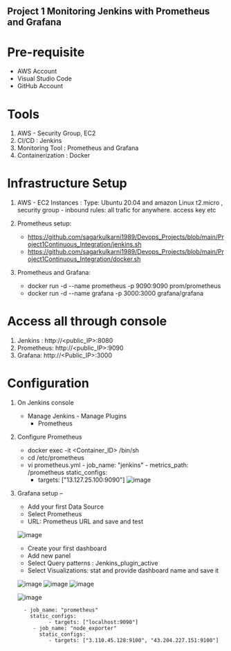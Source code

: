 ## Project 1 Monitoring Jenkins with Prometheus and Grafana


# Pre-requisite #
* AWS Account
* Visual Studio Code
* GitHub Account

# Tools
1. AWS - Security Group, EC2
2. CI/CD : Jenkins 
3. Monitoring Tool : Prometheus and Grafana
4. Containerization : Docker 

# Infrastructure  Setup 
1. AWS - EC2 Instances : Type: Ubuntu 20.04 and amazon Linux  t2.micro , security group - inbound rules: all trafic for anywhere.  access key etc
2. Prometheus setup: 
      * https://github.com/sagarkulkarni1989/Devops_Projects/blob/main/Project1Continuous_Integration/jenkins.sh
      * https://github.com/sagarkulkarni1989/Devops_Projects/blob/main/Project1Continuous_Integration/docker.sh
 
	  
3. Prometheus and Grafana: 
	 * docker run -d --name prometheus -p 9090:9090 prom/prometheus
	 * docker run -d --name grafana -p 3000:3000 grafana/grafana


# Access all through console 
1. Jenkins : http://<public_IP>:8080
2. Prometheus: http://<public_IP>:9090
3. Grafana: http://<Public_IP>:3000

# Configuration #
1. On Jenkins console
    - Manage Jenkins - Manage Plugins
    	- Prometheus

2. Configure Prometheus
	- docker exec -it <Container_ID> /bin/sh
	- cd /etc/prometheus
	- vi prometheus.yml
			  - job_name: "jenkins"
    		  - metrics_path: /prometheus
    static_configs:
      - targets: ["13.127.25.100:9090"]
      ![image](https://user-images.githubusercontent.com/46215433/221115509-a9b07705-811b-4d19-83cd-b166edb5792f.png)

5. Grafana setup – 
	- Add your first Data Source
	- Select Prometheus
	- URL: Prometheus URL and save and test
	
	![image](https://user-images.githubusercontent.com/46215433/221116310-89c12129-6f7d-4e95-8169-e07454ed6e87.png)
	
	- Create your first dashboard
	- Add new panel
	- Select Query patterns : Jenkins_plugin_active
	- Select Visualizations: stat  and provide dashboard name and save it
	
	![image](https://user-images.githubusercontent.com/46215433/221117162-65eb0ea4-291c-4bb1-a5d6-a70cffb546ec.png)
	![image](https://user-images.githubusercontent.com/46215433/221117227-5dadb4b6-4b47-4eb7-a390-1a7fed7e1565.png)
	![image](https://user-images.githubusercontent.com/46215433/221117426-984689dc-760a-4cce-a01f-07be1fca425f.png)
	
	![image](https://user-images.githubusercontent.com/46215433/221153371-e25c8ea5-490c-40c7-8331-206383d63528.png)

	```
	  - job_name: "prometheus"
   	    static_configs:
              - targets: ["localhost:9090"]
         - job_name: "node_exporter"
           static_configs:
              - targets: ["3.110.45.128:9100", "43.204.227.151:9100"]

	```
	
	





	



